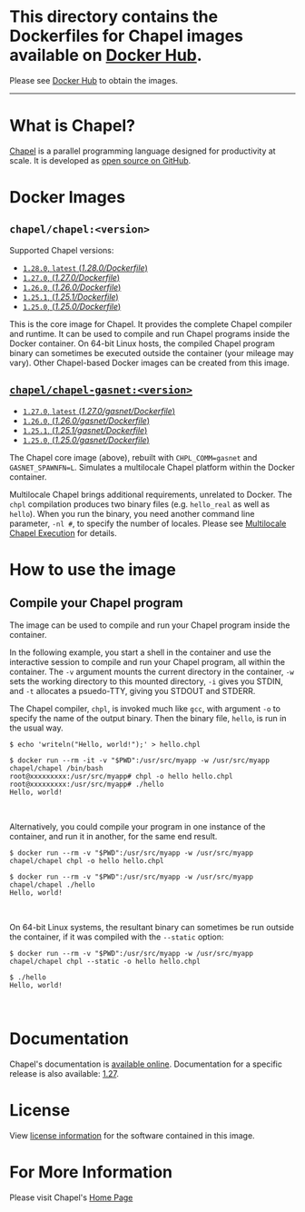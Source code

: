 #  This directory contains the Dockerfiles for Chapel images available on [Docker Hub](https://hub.docker.com/r/chapel/).
   Please see [Docker Hub](https://hub.docker.com/r/chapel/) to obtain the images.

---

# What is Chapel?

[Chapel](https://chapel-lang.org/) is a parallel programming language designed for productivity at scale. It is developed as [open source on GitHub](https://github.com/chapel-lang/chapel/).

# Docker Images

## `chapel/chapel:<version>`
Supported Chapel versions:
* [`1.28.0`, `latest` (_1.28.0/Dockerfile_)](https://github.com/chapel-lang/chapel/blob/release/1.28/util/dockerfiles/Dockerfile/)
* [`1.27.0`, (_1.27.0/Dockerfile_)](https://github.com/chapel-lang/chapel/blob/release/1.27/util/dockerfiles/Dockerfile/)
* [`1.26.0`, (_1.26.0/Dockerfile_)](https://github.com/chapel-lang/chapel/blob/release/1.26/util/dockerfiles/Dockerfile/)
* [`1.25.1`, (_1.25.1/Dockerfile_)](https://github.com/chapel-lang/chapel/blob/1.25.1/util/dockerfiles/Dockerfile)
* [`1.25.0`, (_1.25.0/Dockerfile_)](https://github.com/chapel-lang/chapel/blob/release/1.25/util/dockerfiles/Dockerfile/)


This is the core image for Chapel. It provides the complete Chapel compiler and runtime.  It can be used to compile and run Chapel programs inside the Docker container. On 64-bit Linux hosts, the compiled Chapel program binary can sometimes be executed outside the container (your mileage may vary). Other Chapel-based Docker images can be created from this image.

## [`chapel/chapel-gasnet:<version>`](https://hub.docker.com/r/chapel/chapel-gasnet/)
* [`1.27.0`, `latest` (_1.27.0/gasnet/Dockerfile_)](https://github.com/chapel-lang/chapel/blob/release/1.27/util/dockerfiles/gasnet/Dockerfile/)
* [`1.26.0`, (_1.26.0/gasnet/Dockerfile_)](https://github.com/chapel-lang/chapel/blob/release/1.26/util/dockerfiles/gasnet/Dockerfile/)
* [`1.25.1`, (_1.25.1/gasnet/Dockerfile_)](https://github.com/chapel-lang/chapel/blob/1.25.1/util/dockerfiles/gasnet/Dockerfile)
* [`1.25.0`, (_1.25.0/gasnet/Dockerfile_)](https://github.com/chapel-lang/chapel/blob/release/1.25/util/dockerfiles/gasnet/Dockerfile/)

The Chapel core image (above), rebuilt with `CHPL_COMM=gasnet` and `GASNET_SPAWNFN=L`. Simulates a multilocale Chapel platform within the Docker container.

Multilocale Chapel brings additional requirements, unrelated to Docker. The `chpl` compilation produces two binary files (e.g. `hello_real` as well as `hello`). When you run the binary, you need another command line parameter, `-nl #`, to specify the number of locales. Please see [Multilocale Chapel Execution](https://chapel-lang.org/docs/usingchapel/multilocale.html) for details.

# How to use the image

## Compile your Chapel program

The image can be used to compile and run your Chapel program inside the container.

In the following example, you start a shell in the container and use the interactive session to compile and run your Chapel program, all within the container. The `-v` argument mounts the current directory in the container, `-w` sets the working directory to this mounted directory, `-i` gives you STDIN, and `-t` allocates a psuedo-TTY, giving you STDOUT and STDERR. 

The Chapel compiler, `chpl`, is invoked much like `gcc`, with argument `-o` to specify the name of the output binary. Then the binary file, `hello`, is run in the usual way.

```
$ echo 'writeln("Hello, world!");' > hello.chpl

$ docker run --rm -it -v "$PWD":/usr/src/myapp -w /usr/src/myapp chapel/chapel /bin/bash
root@xxxxxxxxx:/usr/src/myapp# chpl -o hello hello.chpl
root@xxxxxxxxx:/usr/src/myapp# ./hello
Hello, world!
```
&nbsp;

Alternatively, you could compile your program in one instance of the container, and run it in another, for the same end result. 
```
$ docker run --rm -v "$PWD":/usr/src/myapp -w /usr/src/myapp chapel/chapel chpl -o hello hello.chpl

$ docker run --rm -v "$PWD":/usr/src/myapp -w /usr/src/myapp chapel/chapel ./hello
Hello, world!
```
&nbsp;

On 64-bit Linux systems, the resultant binary can sometimes be run outside the container, if it was compiled with the `--static` option:
```
$ docker run --rm -v "$PWD":/usr/src/myapp -w /usr/src/myapp chapel/chapel chpl --static -o hello hello.chpl

$ ./hello
Hello, world!
```
&nbsp;

# Documentation

Chapel's documentation is [available online](https://chapel-lang.org/docs/).
Documentation for a specific release is also available: [1.27](https://chapel-lang.org/docs/1.27/).

# License

View [license information](https://chapel-lang.org/license.html) for the software contained in this image.

# For More Information

Please visit Chapel's [Home Page](https://chapel-lang.org/)
